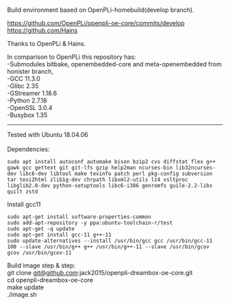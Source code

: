 Build environment based on OpenPLi-homebuild(develop branch).

https://github.com/OpenPLi/openpli-oe-core/commits/develop <br>
https://github.com/Hains

Thanks to OpenPLi & Hains.

In comparison to OpenPLi this repository has:<br>
-Submodules bitbake, openembedded-core and meta-openembedded from honister branch,<br>
-GCC 11.3.0<br>
-Glibc 2.35<br>
-GStreamer 1.18.6<br>
-Python 2.7.18<br>
-OpenSSL 3.0.4<br>
-Busybox 1.35<br>

******************************************************

Tested with Ubuntu 18.04.06<br><br>
Dependencies:
```
sudo apt install autoconf automake bison bzip2 cvs diffstat flex g++ gawk gcc gettext git git-lfs gzip help2man ncurses-bin lib32ncurses-dev libc6-dev libtool make texinfo patch perl pkg-config subversion tar texi2html zlib1g-dev chrpath libxml2-utils lz4 xsltproc libglib2.0-dev python-setuptools libc6-i386 genromfs guile-2.2-libs quilt zstd
```

Install gcc11
```
sudo apt-get install software-properties-common
sudo add-apt-repository -y ppa:ubuntu-toolchain-r/test
sudo apt-get -q update
sudo apt-get install gcc-11 g++-11
sudo update-alternatives --install /usr/bin/gcc gcc /usr/bin/gcc-11 100 --slave /usr/bin/g++ g++ /usr/bin/g++-11 --slave /usr/bin/gcov gcov /usr/bin/gcov-11
```

Build image step & step:<br>
git clone git@github.com:jack2015/openpli-dreambox-oe-core.git<br>
cd openpli-dreambox-oe-core<br>
make update<br>
./image.sh
